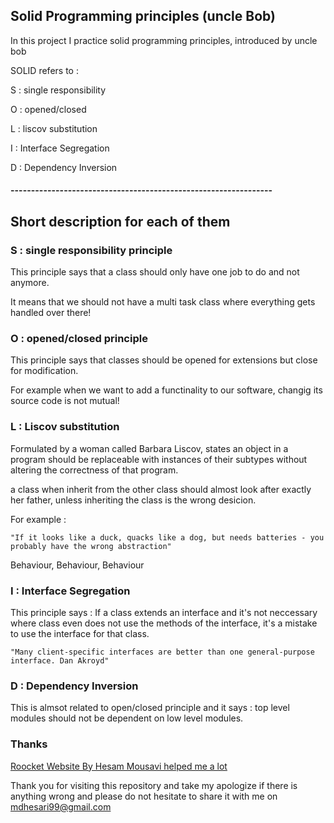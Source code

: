 ## Solid Programming principles (uncle Bob)

In this project I practice solid programming principles, introduced by uncle bob

SOLID refers to :

S : single responsibility

O : opened/closed

L : liscov substitution

I : Interface Segregation

D : Dependency Inversion

#### ----------------------------------------------------------------

## Short description for each of them

### S : single responsibility principle

This principle says that a class should only have one job to do and not anymore.

It means that we should not have a multi task class where everything gets handled over there!

### O : opened/closed principle

This principle says that classes should be opened for extensions but close for modification.

For example when we want to add a functinality to our software, changig its source code is not mutual!

### L : Liscov substitution

Formulated by a woman called Barbara Liscov, states an object in a program should be replaceable with instances of their subtypes without altering the correctness of that program.

 a class when inherit from the other class should almost look after exactly her father, unless inheriting the class is the wrong desicion.

For example :

    "If it looks like a duck, quacks like a dog, but needs batteries - you probably have the wrong abstraction"

Behaviour, Behaviour, Behaviour

### I : Interface Segregation

This principle says : If a class extends an interface and it's not neccessary where class even does not use the methods of the interface, it's a mistake to use the interface for that class.

    "Many client-specific interfaces are better than one general-purpose interface. Dan Akroyd"

### D : Dependency Inversion

This is almsot related to open/closed principle and it says : top level modules should not be dependent on low level modules.

### Thanks

[Roocket Website By Hesam Mousavi helped me a lot](http://www.roocket.ir)

Thank you for visiting this repository and take my apologize if there is anything wrong and please do not hesitate to share it with me on [mdhesari99@gmail.com](mdhesari@gmail.com)